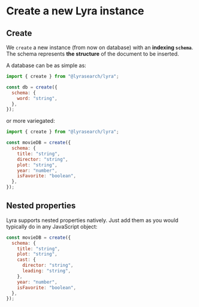 # Create a new Lyra instance

## Create

We `create` a new instance (from now on database) with an **indexing
`schema`**.<br/> The schema represents **the structure** of the document to be
inserted.

A database can be as simple as:

```javascript
import { create } from "@lyrasearch/lyra";

const db = create({
  schema: {
    word: "string",
  },
});
```

or more variegated:

```javascript
import { create } from "@lyrasearch/lyra";

const movieDB = create({
  schema: {
    title: "string",
    director: "string",
    plot: "string",
    year: "number",
    isFavorite: "boolean",
  },
});
```

## Nested properties

Lyra supports nested properties natively. Just add them as you would typically
do in any JavaScript object:

```javascript
const movieDB = create({
  schema: {
    title: "string",
    plot: "string",
    cast: {
      director: "string",
      leading: "string",
    },
    year: "number",
    isFavorite: "boolean",
  },
});
```
